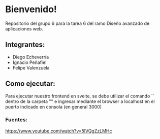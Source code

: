 # Bienvenido!

Repositorio del grupo 6 para la tarea 6 del ramo Diseño avanzado de aplicaciones web.

## Integrantes:
- Diego Echeverría
- Ignacio Peñafiel
- Felipe Valenzuela

## Como ejecutar:

Para ejecutar nuestro frontend en svelte, se debe utilizar el comando `` dentro de la carpeta "" e ingresar mediante el browser a localhost en el puerto indicado en consola (en general 3000)

### Fuentes:

https://www.youtube.com/watch?v=5lVQgZzLMHc